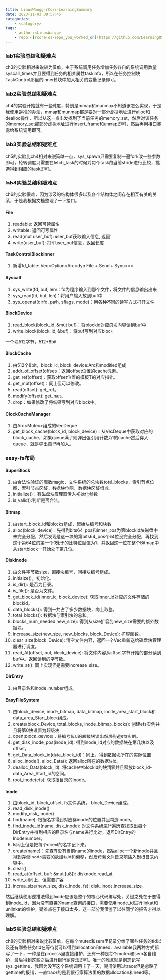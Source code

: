 ```yaml
---
title: LinusWangg-rCore-LearningSummary
date: 2023-11-03 09:57:45
categories:
    - <catogory>
tags:
    - author:<LinusWangg>
    - repo:<[rcore-os-repo_you_worked_on](https://github.com/LearningOS/2023a-rcore-LinusWangg)>
---
```

<!-- more -->
### lab1实验总结和疑难点
ch3的实验相对来说较为简单，由于系统调用任务增加任务各自的系统调用数量syscall_times并且要得到任务的相关属性taskinfo，所以在任务控制块TaskControl那里的inner模块中加入相关的变量记录即可。

### lab2实验总结和疑难点
ch4的实验开始就有一些难度，特别是mmap和munmap不知道该怎么实现，于是我使用逆推的办法，mmap和munmap都是要对一部分虚拟地址进行alloc和dealloc操作，所以从这一点出发找到了当前任务的memory_set，然后对该任务的memory_set那部分虚拟地址进行insert_frame和unmap即可，然后再用接口暴露给系统调用即可。

### lab3实验总结和疑难点
ch5的实验比ch4相对来说简单一点，sys_spawn只需要复制一遍fork改一些参数即可，轮转调度只需要在fetch_task的时候对每个task的当前stride进行比较，挑选得到相应的task即可。

### lab4实验总结和疑难点
ch6的实验很难，因为涉及的结构体很多以及各个结构体之间存在相互有关的关系，于是我根据文档整理了一下接口。

#### File
1. readable: 返回可读属性
2. writable: 返回可写属性
3. read(mut user_buf): user_buf获取输入信息, 返回1
4. write(user_buf): 打印user_buf信息，返回长度

#### TaskControlBlockInner
1. 新增fd_table: Vec<Option<Arc<dyn File + Send + Sync>>>

#### Syscall
1. sys_write(fd, buf, len)：fd为程序输入到那个文件，将文件的信息输出出来
2. sys_read(fd, buf, len)：将用户输入放到buf中
3. sys_openat(dirfd, path, sflags, mode)：用各种不同的读写方式打开文件

#### BlockDevice
1. read_block(block_id, &mut buf)：将blockid对应的块内容读到buf中
2. write_block(block_id, &buf)：将buf写到对应block

一个块512字节，512*8bit
#### BlockCache
1. 由512个8bit，block_id, block_device:Arc<dyn BlockDevice>和modified组成
2. addr_of_offset(offset)：返回offset位置的cache元素。
3. get_ref(offset)：获取offset位置的模板T的对应指针。
4. get_mut(offset)：同上但可以修改。
5. read(offset): get_ref。
6. modify(offset): get_mut。
7. drop：如果修改了将结果写到对应block中。

#### ClockCacheManager
1. 由Arc<Mutex<BlockCache>>组成的VecDeque
2. get_block_cache(block_id, block_device)：从VecDeque中获取对应的block_cache，如果queue满了则弹出强引用计数为1的cache然后存入queue，就是弹出自己再加入。

### easy-fs布局
#### SuperBlock
1. 由合法性验证的魔数magic，文件系统的总块数total_blocks，索引节点位图，索引节点区域，数据块位图，数据块区域组成。
2. initialize()：有磁盘块管理器传入初始化参数
3. is_valid():判断是否合法。

#### Bitmap
1. 由start_block_id和blocks组成，起始块编号和块数
2. alloc(block_device)：先得到bits64_pos和inner_pos为第blockid块磁盘中未完全分配，然后发现是这一块的第bits64_pos个64位没完全分配，再找到这个第64位的第一个0处于的比特位赋值为1，并返回这一位在整个Bitmap中从startblock一开始处于第几位。

#### DiskInode
1. 由文件字节数size，直接块编号，间接块编号组成。
2. initialze()，初始化。
3. is_dir(): 是否为目录。
4. is_file(): 是否为文件。
5. get_block_id(inner_id, block_device): 获取inner_id对应的文件存储的blockid。
6. data_blocks(): 得到一共占了多少数据块，向上取整。
7. total_blocks(): 数据块与索引块的总和。
8. blocks_num_needed(new_size): 得到从size扩容到new_size需要的额外数据块。
9. increase_size(new_size, new_blocks, block_Device): 扩容函数。
10. clear_size(block_Device): 清空文件内容，返回一个Vec重新送给磁盘块管理器进行调度。
11. read_At(offset, buf, block_device): 将文件内容从offset字节开始的部分读到buf中。返回读到的字节数。
12. write_at(): 同上实现但是需要increase_size。

#### DirEntry
1. 由目录名和inode_number组成。

#### EasyFileSystem
1. 由block_device, inode_bitmap, data_bitmap, inode_area_start_block和data_area_Start_block组成。
2. create(block_Device, total_blocks, inode_bitmap_blocks): 创建efs实例并且将第0快设置为超级块
3. open(block_device)：将编号位0的超级块读出然后构造efs实例。
4. get_disk_inode_pos(inode_id): 得到inode_id对应的数据块在第几块以及offset。
5. get_Data_block_id(data_block_id)：同上，得到数据块所在的实际位置
6. alloc_inode(), alloc_Data(): 返回alloc所在的数据块id。
7. dealloc_Data(block_id): 将cache中blockid的块清零并且释放block_id-data_Area_Start_id的空间。
8. root_inode(efs): 获取根目录的inode。

#### Inode
1. 由block_id, block_offset, fs文件系统， block_Device组成。
2. read_disk_inode()
3. modify_disk_inode()
4. find(name): 根据名字得到对应存inode的位置并且构造Inode。
5. find_inode_id(name, disk_inode): 对文件系统进行遍历查找取出每个DirEntry并得到相应的目录名与name进行比对，返回DirEntry的Inodenumber。
6. ls同上但是把每个dirent的名字记下来。
7. create(name)：先查有没有当前name的inode，然后alloc一个新inode并且得到存储inode需要的数据块id和偏移，然后将新文件目录项插入到根目录内容中。
8. clear(): 
9. read_at(offset, buf: &mut [u8]): disknode.read_at.
10. write_at同上，但需要扩容
11. increa_size(new_size, disk_inode, fs): disk_inode.increase_size。

然后继续使用逆推法得到Inode应该是整个的核心代码编写处，关键之处在于要得到inode_id，因为没有直接的name查询的接口，需要使用inode_id进行linkat和unlinkat的维护，疑难点在于接口太多，这一部分我借鉴了以往同学的报告才得以理解。

### lab5实验总结和疑难点
ch8的实验相对来说比较简单，在每个mutex和sem里记录分给了哪些任务的tid以及还有哪些任务tid在等待就可以得到allocation和need，available我两种方式都写了一下，一种是在process里直接维护，还有一种是每个mutex和sem各自维护，最后得到这些之后进行银行家算法即可。唯一的难点就是别忘记写sys_gettime，我因为没写这个系统调用卡了一天，期间使用过trace但是忽略了gettime的报错，一直trace的是我银行家算法里的数据allocation和need等。
